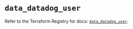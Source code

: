 # `data_datadog_user`

Refer to the Terraform Registry for docs: [`data_datadog_user`](https://registry.terraform.io/providers/datadog/datadog/3.55.0/docs/data-sources/user).
